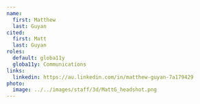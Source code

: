```yaml
---
name:
  first: Matthew
  last: Guyan
cited:
  first: Matt
  last: Guyan
roles:
  default: globa11y
  globa11y: Communications
links:
  linkedin: https://au.linkedin.com/in/matthew-guyan-7a179429
photo:
  image: ../../images/staff/3d/MattG_headshot.png
---
```


